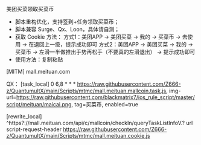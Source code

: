 美团买菜领取买菜币

  - 脚本重构优化，支持签到+任务领取买菜币；
  - 脚本兼容 Surge、Qx、Loon，具体请自测；
  - 获取 Cookie 方法：
方式1：美团APP -> 美团买菜 -> 我的 -> 买菜币 -> 去使用 -> 在退回上一级，提示成功即可
方式2：美团APP -> 美团买菜 -> 我的 -> 买菜币 -> 左滑一半做推出手势再松手（不要真的左滑退出） -> 提示成功即可
 - 使用方法：复制粘贴

[MITM]
mall.meituan.com

QX：
[task_local]
0 6,8 * * * https://raw.githubusercontent.com/Z666-z/QuantumultX/main/Scripts/mtmc/mall.meituan.mallcoin.task.js, img-url=https://raw.githubusercontent.com/blackmatrix7/ios_rule_script/master/script/meituan/maicai.png, tag=买菜币, enabled=true

[rewrite_local]
^https?:\/\/mall\.meituan\.com\/api\/c\/mallcoin\/checkIn\/queryTaskListInfoV.\? url script-request-header https://raw.githubusercontent.com/Z666-z/QuantumultX/main/Scripts/mtmc/mall.meituan.cookie.js
